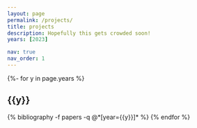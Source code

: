```yaml
---
layout: page
permalink: /projects/
title: projects
description: Hopefully this gets crowded soon!
years: [2023]

nav: true
nav_order: 1
---
```

<!-- _pages/projects.md -->
<div class="projects">

{%- for y in page.years %}
  <h2 class="year">{{y}}</h2>
  {% bibliography -f papers -q @*[year={{y}}]* %}
{% endfor %}

</div>
